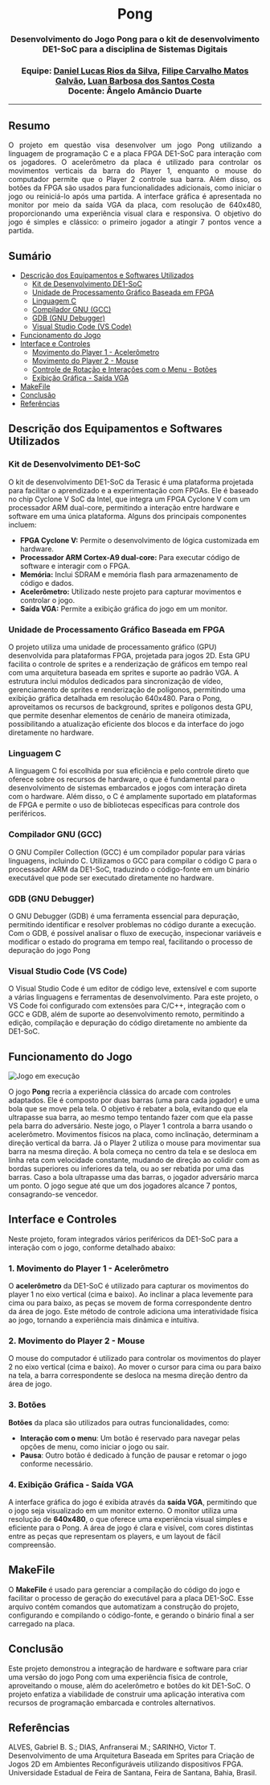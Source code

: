 <h1 align="center"> Pong </h1>
<h3 align="center"> Desenvolvimento do Jogo Pong para o kit de desenvolvimento DE1-SoC para a disciplina de Sistemas Digitais </h3>
<h3 align="center"> Equipe: <a href="https://github.com/Danlrs">Daniel Lucas Rios da Silva</a>, <a href="https://github.com/ripe-glv">Filipe Carvalho Matos Galvão</a>, <a href="https://github.com/luanbsc">Luan Barbosa dos Santos Costa</a><br>
Docente: Ângelo Amâncio Duarte </h3>
<hr>

<div align="justify"> 
<h2> Resumo </h2>
O projeto em questão visa desenvolver um jogo Pong utilizando a linguagem de programação C e a placa FPGA DE1-SoC para interação com os jogadores. O acelerômetro da placa é utilizado para controlar os movimentos verticais da barra do Player 1, enquanto o mouse do computador permite que o Player 2 controle sua barra. Além disso, os botões da FPGA são usados para funcionalidades adicionais, como iniciar o jogo ou reiniciá-lo após uma partida. A interface gráfica é apresentada no monitor por meio da saída VGA da placa, com resolução de 640x480, proporcionando uma experiência visual clara e responsiva. O objetivo do jogo é simples e clássico: o primeiro jogador a atingir 7 pontos vence a partida.
</div>

<h2> Sumário </h2>

- [Descrição dos Equipamentos e Softwares Utilizados](#descrição-dos-equipamentos-e-softwares-utilizados)
  - [Kit de Desenvolvimento DE1-SoC](#kit-de-desenvolvimento-de1-soc)
  - [Unidade de Processamento Gráfico Baseada em FPGA](#unidade-de-processamento-gráfico-baseada-em-fpga)
  - [Linguagem C](#linguagem-c)
  - [Compilador GNU (GCC)](#compilador-gnu-gcc)
  - [GDB (GNU Debugger)](#gdb-gnu-debugger)
  - [Visual Studio Code (VS Code)](#visual-studio-code-vs-code)
- [Funcionamento do Jogo](#funcionamento-do-jogo)
- [Interface e Controles](#interface-e-controles)
  - [Movimento do Player 1 - Acelerômetro](#movimento-das-peças---acelerômetro)
  - [Movimento do Player 2 - Mouse](#movimento-das-peças---mouse)
  - [Controle de Rotação e Interações com o Menu - Botões](#controle-de-rotação-e-interações-com-o-menu---botões)
  - [Exibição Gráfica - Saída VGA](#exibição-gráfica---saída-vga)
- [MakeFile](#makefile)
- [Conclusão](#conclusão)
- [Referências](#referências)

<h2 id="descrição-dos-equipamentos-e-softwares-utilizados">Descrição dos Equipamentos e Softwares Utilizados</h2>

<h3 id="kit-de-desenvolvimento-de1-soc">Kit de Desenvolvimento DE1-SoC</h3>
<p>O kit de desenvolvimento DE1-SoC da Terasic é uma plataforma projetada para facilitar o aprendizado e a experimentação com FPGAs. Ele é baseado no chip Cyclone V SoC da Intel, que integra um FPGA Cyclone V com um processador ARM dual-core, permitindo a interação entre hardware e software em uma única plataforma. Alguns dos principais componentes incluem:</p>
<ul>
  <li><strong>FPGA Cyclone V:</strong> Permite o desenvolvimento de lógica customizada em hardware.</li>
  <li><strong>Processador ARM Cortex-A9 dual-core:</strong> Para executar código de software e interagir com o FPGA.</li>
  <li><strong>Memória:</strong> Inclui SDRAM e memória flash para armazenamento de código e dados.</li>
  <li><strong>Acelerômetro:</strong> Utilizado neste projeto para capturar movimentos e controlar o jogo.</li>
  <li><strong>Saída VGA:</strong> Permite a exibição gráfica do jogo em um monitor.</li>
</ul>

<h3 id="unidade-de-processamento-gráfico-baseada-em-fpga">Unidade de Processamento Gráfico Baseada em FPGA</h3>
<p>O projeto utiliza uma unidade de processamento gráfico (GPU) desenvolvida para plataformas FPGA, projetada para jogos 2D. Esta GPU facilita o controle de sprites e a renderização de gráficos em tempo real com uma arquitetura baseada em sprites e suporte ao padrão VGA. A estrutura inclui módulos dedicados para sincronização de vídeo, gerenciamento de sprites e renderização de polígonos, permitindo uma exibição gráfica detalhada em resolução 640x480. Para o Pong, aproveitamos os recursos de background, sprites e polígonos desta GPU, que permite desenhar elementos de cenário de maneira otimizada, possibilitando a atualização eficiente dos blocos e da interface do jogo diretamente no hardware.</p>

<h3 id="linguagem-c">Linguagem C</h3>
<p>A linguagem C foi escolhida por sua eficiência e pelo controle direto que oferece sobre os recursos de hardware, o que é fundamental para o desenvolvimento de sistemas embarcados e jogos com interação direta com o hardware. Além disso, o C é amplamente suportado em plataformas de FPGA e permite o uso de bibliotecas específicas para controle dos periféricos.</p>

<h3 id="compilador-gnu-gcc">Compilador GNU (GCC)</h3>
<p>O GNU Compiler Collection (GCC) é um compilador popular para várias linguagens, incluindo C. Utilizamos o GCC para compilar o código C para o processador ARM da DE1-SoC, traduzindo o código-fonte em um binário executável que pode ser executado diretamente no hardware.</p>

<h3 id="gdb-gnu-debugger">GDB (GNU Debugger)</h3>
<p>O GNU Debugger (GDB) é uma ferramenta essencial para depuração, permitindo identificar e resolver problemas no código durante a execução. Com o GDB, é possível analisar o fluxo de execução, inspecionar variáveis e modificar o estado do programa em tempo real, facilitando o processo de depuração do jogo Pong</p>

<h3 id="visual-studio-code-vs-code">Visual Studio Code (VS Code)</h3>
<p>O Visual Studio Code é um editor de código leve, extensível e com suporte a várias linguagens e ferramentas de desenvolvimento. Para este projeto, o VS Code foi configurado com extensões para C/C++, integração com o GCC e GDB, além de suporte ao desenvolvimento remoto, permitindo a edição, compilação e depuração do código diretamente no ambiente da DE1-SoC.</p>

<h2 id="funcionamento-do-jogo">Funcionamento do Jogo</h2>

![Jogo em execução](Pong.gif)

<p>O jogo <strong>Pong</strong> recria a experiência clássica do arcade com controles adaptados. Ele é composto por duas barras (uma para cada jogador) e uma bola que se move pela tela. O objetivo é rebater a bola, evitando que ela ultrapasse sua barra, ao mesmo tempo tentando fazer com que ela passe pela barra do adversário. Neste jogo, o Player 1 controla a barra usando o acelerômetro. Movimentos físicos na placa, como inclinação, determinam a direção vertical da barra. Já o Player 2 utiliza o mouse para movimentar sua barra na mesma direção. A bola começa no centro da tela e se desloca em linha reta com velocidade constante, mudando de direção ao colidir com as bordas superiores ou inferiores da tela, ou ao ser rebatida por uma das barras. Caso a bola ultrapasse uma das barras, o jogador adversário marca um ponto. O jogo segue até que um dos jogadores alcance 7 pontos, consagrando-se vencedor.</p>

<h2 id="interface-e-controles">Interface e Controles</h2>
<p>Neste projeto, foram integrados vários periféricos da DE1-SoC para a interação com o jogo, conforme detalhado abaixo:</p>

<h3 id="movimento-das-peças---acelerômetro">1. Movimento do Player 1 - Acelerômetro</h3>
<p>O <strong>acelerômetro</strong> da DE1-SoC é utilizado para capturar os movimentos do player 1 no eixo vertical (cima e baixo). Ao inclinar a placa levemente para cima ou para baixo, as peças se movem de forma correspondente dentro da área de jogo. Este método de controle adiciona uma interatividade física ao jogo, tornando a experiência mais dinâmica e intuitiva.</p>

<h3 id="movimento-das-peças---mouse">2. Movimento do Player 2 - Mouse</h3>
<p>O mouse do computador é utilizado para controlar os movimentos do player 2 no eixo vertical (cima e baixo). Ao mover o cursor para cima ou para baixo na tela, a barra correspondente se desloca na mesma direção dentro da área de jogo.</p>

<h3 id="controle-de-rotação-e-interações-com-o-menu---botões">3. Botões</h3>
<p><strong>Botões</strong> da placa são utilizados para outras funcionalidades, como:</p>
<ul>
<li><strong>Interação com o menu</strong>: Um botão é reservado para navegar pelas opções de menu, como iniciar o jogo ou sair.</li>
<li><strong>Pausa</strong>: Outro botão é dedicado à função de pausar e retomar o jogo conforme necessário.</li>
</ul>

<h3 id="exibição-gráfica---saída-vga">4. Exibição Gráfica - Saída VGA</h3>
<p>A interface gráfica do jogo é exibida através da <strong>saída VGA</strong>, permitindo que o jogo seja visualizado em um monitor externo. O monitor utiliza uma resolução de <strong>640x480</strong>, o que oferece uma experiência visual simples e eficiente para o Pong. A área de jogo é clara e visível, com cores distintas entre as peças que representam os players, e um layout de fácil compreensão.</p>

<h2 id="makefile">MakeFile</h2>
<p>O <strong>MakeFile</strong> é usado para gerenciar a compilação do código do jogo e facilitar o processo de geração do executável para a placa DE1-SoC. Esse arquivo contém comandos que automatizam a construção do projeto, configurando e compilando o código-fonte, e gerando o binário final a ser carregado na placa.</p>

<h2 id="conclusão">Conclusão</h2>
<p>Este projeto demonstrou a integração de hardware e software para criar uma versão do jogo Pong com uma experiência física de controle, aproveitando o mouse, além do acelerômetro e botões do kit DE1-SoC. O projeto enfatiza a viabilidade de construir uma aplicação interativa com recursos de programação embarcada e controles alternativos.</p>

<h2 id="referências">Referências</h2>
<p>ALVES, Gabriel B. S.; DIAS, Anfranserai M.; SARINHO, Victor T. Desenvolvimento de uma Arquitetura Baseada em Sprites para Criação de Jogos 2D em Ambientes Reconfiguráveis utilizando dispositivos FPGA. Universidade Estadual de Feira de Santana, Feira de Santana, Bahia, Brasil.</p>

